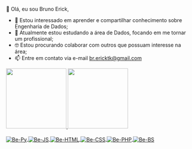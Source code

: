 👋 Olá, eu sou Bruno Erick,

- 👀 Estou interessado em aprender e compartilhar conhecimento sobre Engenharia de Dados;
- 🌱 Atualmente estou estudando a área de Dados, focando em me tornar um profissional;
- 🤓 Estou procurando colaborar com outros que possuam interesse na área;
- 📫 Entre em contato via e-mail br.ericktk@gmail.com

<div style="display: inline_block;">
  <a href="https://github.com/bericktk">
  <img height="165em" src="https://github-readme-stats.vercel.app/api?username=bericktk&show_icons=true&theme=transparent"/>
  <img height="165emm" src="https://github-readme-stats.vercel.app/api/top-langs/?username=bericktk&size_weight=0.5&count_weight=0.5&theme=transparent&layout=compact"/>
</div>

<div style="display: inline_block"><br>
  <img align="center" alt="Be-Py" height="auto" width="auto" src="https://img.shields.io/badge/Python-3776AB?style=for-the-badge&logo=python&logoColor=white"/>
  <img align="center" alt="Be-JS" height="auto" width="auto" src="https://img.shields.io/badge/JavaScript-323330?style=for-the-badge&logo=javascript&logoColor=F7DF1E"/>
  <img align="center" alt="Be-HTML" height="auto" width="auto" src="https://img.shields.io/badge/HTML5-E34F26?style=for-the-badge&logo=html5&logoColor=white"/>
  <img align="center" alt="Be-CSS" height="auto" width="auto" src="https://img.shields.io/badge/CSS3-1572B6?style=for-the-badge&logo=css3&logoColor=white"/>
  <img align="center" alt="Be-PHP" height="auto" width="auto" src="https://img.shields.io/badge/PHP-777BB4?style=for-the-badge&logo=php&logoColor=white"/>
  <img align="center" alt="Be-BS" height="auto" width="auto" src="https://img.shields.io/badge/Bootstrap-563D7C?style=for-the-badge&logo=bootstrap&logoColor=white"/>
</div>

